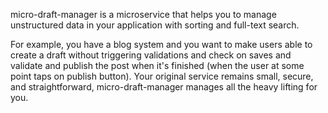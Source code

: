 micro-draft-manager is a microservice that helps you to manage unstructured data in your application with sorting and full-text search.

For example, you have a blog system and you want to make users able to create a draft without triggering validations and check on saves and validate and publish the post when it's finished (when the user at some point taps on publish button). Your original service remains small, secure, and straightforward, micro-draft-manager manages all the heavy lifting for you.

